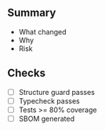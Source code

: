 ## Summary
- What changed
- Why
- Risk

## Checks
- [ ] Structure guard passes
- [ ] Typecheck passes
- [ ] Tests >= 80% coverage
- [ ] SBOM generated
